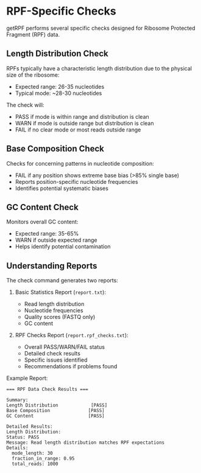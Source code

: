 # RPF-Specific Checks

getRPF performs several specific checks designed for Ribosome Protected Fragment (RPF) data.

## Length Distribution Check

RPFs typically have a characteristic length distribution due to the physical size of the ribosome:

- Expected range: 26-35 nucleotides
- Typical mode: ~28-30 nucleotides

The check will:
- PASS if mode is within range and distribution is clean
- WARN if mode is outside range but distribution is clean
- FAIL if no clear mode or most reads outside range

## Base Composition Check

Checks for concerning patterns in nucleotide composition:

- FAIL if any position shows extreme base bias (>85% single base)
- Reports position-specific nucleotide frequencies
- Identifies potential systematic biases

## GC Content Check

Monitors overall GC content:

- Expected range: 35-65%
- WARN if outside expected range
- Helps identify potential contamination

## Understanding Reports

The check command generates two reports:

1. Basic Statistics Report (`report.txt`):
   - Read length distribution
   - Nucleotide frequencies
   - Quality scores (FASTQ only)
   - GC content

2. RPF Checks Report (`report.rpf_checks.txt`):
   - Overall PASS/WARN/FAIL status
   - Detailed check results
   - Specific issues identified
   - Recommendations if problems found

Example Report:
```
=== RPF Data Check Results ===

Summary:
Length Distribution            [PASS]
Base Composition              [PASS]
GC Content                    [PASS]

Detailed Results:
Length Distribution:
Status: PASS
Message: Read length distribution matches RPF expectations
Details:
  mode_length: 30
  fraction_in_range: 0.95
  total_reads: 1000
```
